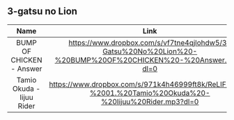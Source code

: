 ## 3-gatsu no Lion
|Name|Link|
|:----:|:----:|
| BUMP OF CHICKEN - Answer | https://www.dropbox.com/s/vf7tne4qjlohdw5/3-Gatsu%20No%20Lion%20-%20BUMP%20OF%20CHICKEN%20-%20Answer.mp3?dl=0 |
| Tamio Okuda - Iijuu Rider | https://www.dropbox.com/s/971k4h46999ft8k/ReLIFE%20-%2001.%20Tamio%20Okuda%20-%20Iijuu%20Rider.mp3?dl=0 |

